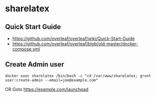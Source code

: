# sharelatex

## Quick Start Guide
- https://github.com/overleaf/overleaf/wiki/Quick-Start-Guide
- https://github.com/overleaf/overleaf/blob/old-master/docker-compose.yml

## Create Admin user
```
docker exec sharelatex /bin/bash -c "cd /var/www/sharelatex; grunt user:create-admin --email=joe@example.com"
```
OR Goto https://example.com/launchpad


<!-- ## Info: LaTeX Error
To save bandwidth, the Overleaf image only comes with a minimal install of TeXLive. To upgrade to a complete TeXLive installation, run the installation script in the Overleaf container with the following command:
```
$ docker exec sharelatex tlmgr install scheme-full
$ docker commit sharelatex sharelatex/sharelatex:with-texlive-full
```
- https://github.com/overleaf/overleaf/issues/731 -->